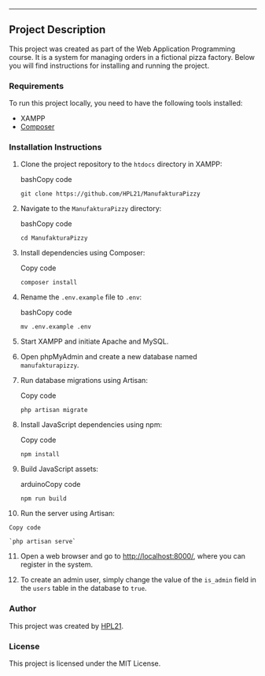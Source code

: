 * * *

Project Description
-------------------

This project was created as part of the Web Application Programming course. It is a system for managing orders in a fictional pizza factory. Below you will find instructions for installing and running the project.

### Requirements

To run this project locally, you need to have the following tools installed:

*   XAMPP
*   [Composer](https://getcomposer.org/)

### Installation Instructions

1.  Clone the project repository to the `htdocs` directory in XAMPP:
    
    bashCopy code
    
    `git clone https://github.com/HPL21/ManufakturaPizzy`
    
2.  Navigate to the `ManufakturaPizzy` directory:
    
    bashCopy code
    
    `cd ManufakturaPizzy`
    
3.  Install dependencies using Composer:
    
    Copy code
    
    `composer install`
    
4.  Rename the `.env.example` file to `.env`:
    
    bashCopy code
    
    `mv .env.example .env`
    
5.  Start XAMPP and initiate Apache and MySQL.
    
6.  Open phpMyAdmin and create a new database named `manufakturapizzy`.
    
7.  Run database migrations using Artisan:
    
    Copy code
    
    `php artisan migrate`
    
8.  Install JavaScript dependencies using npm:
    
    Copy code
    
    `npm install`
    
9.  Build JavaScript assets:
    
    arduinoCopy code
    
    `npm run build`
    
10.  Run the server using Artisan:
    
    Copy code
    
    `php artisan serve`
    
11.  Open a web browser and go to [http://localhost:8000/](http://localhost:8000/), where you can register in the system.
    
12.  To create an admin user, simply change the value of the `is_admin` field in the `users` table in the database to `true`.
    

### Author

This project was created by [HPL21](https://github.com/HPL21).

### License

This project is licensed under the MIT License.
